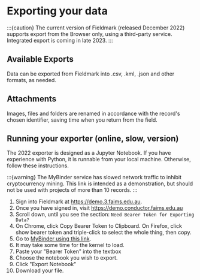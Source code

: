 # Exporting your data

:::{caution}
The current version of Fieldmark (released December 2022) supports export from the Browser only, using a third-party service. Integrated export is coming in late 2023.
:::

## Available Exports
Data can be exported from Fieldmark into .csv, .kml, .json and other formats, as needed.

## Attachments
Images, files and folders are renamed in accordance with the record's chosen identifier, saving time when you return from the field.     

## Running your exporter (online, slow, version)

The 2022 exporter is designed as a Jupyter Notebook. If you have experience with Python, it is runnable from your local machine. Otherwise, follow these instructions.

:::{warning}
The MyBinder service has slowed network traffic to inhibit cryptocurrency mining. This link is intended as a demonstration, but should not be used with projects of more than 10 records.
:::

1. Sign into Fieldmark at https://demo.3.faims.edu.au.
1. Once you have signed in, visit https://demo.conductor.faims.edu.au
1. Scroll down, until you see the section: `Need Bearer Token for Exporting Data?
`
1. On Chrome, click Copy Bearer Token to Clipboard. On Firefox, click show bearer token and triple-click to select the whole thing, then copy.
1. Go to [MyBinder using this link](https://mybinder.org/v2/gh/FAIMS/FAIMS3-Jupyter-Exporter/HEAD?urlpath=voila%2Frender%2Fexporter.ipynb).
1. It may take some time for the kernel to load.
1. Paste your "Bearer Token" into the textbox
1. Choose the notebook you wish to export. 
1. Click "Export Notebook"
1. Download your file.
